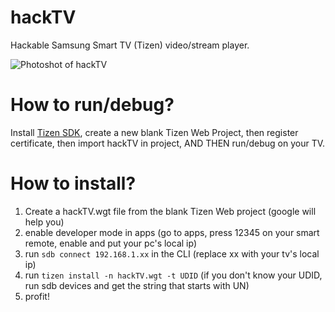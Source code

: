 # hackTV

Hackable Samsung Smart TV (Tizen) video/stream player.

![Photoshot of hackTV](https://i.imgur.com/i2i5gKq.jpg)

# How to run/debug?

Install [Tizen SDK](https://developer.tizen.org/development/tizen-studio/download?langswitch=en), create a new blank Tizen Web Project, then register certificate, then import hackTV in project, AND THEN run/debug on your TV.

# How to install?

1. Create a hackTV.wgt file from the blank Tizen Web project (google will help you)
2. enable developer mode in apps (go to apps, press 12345 on your smart remote, enable and put your pc's local ip)
3. run `sdb connect 192.168.1.xx` in the CLI (replace xx with your tv's local ip)
4. run `tizen install -n hackTV.wgt -t UDID` (if you don't know your UDID, run sdb devices and get the string that starts with UN)
5. profit!
